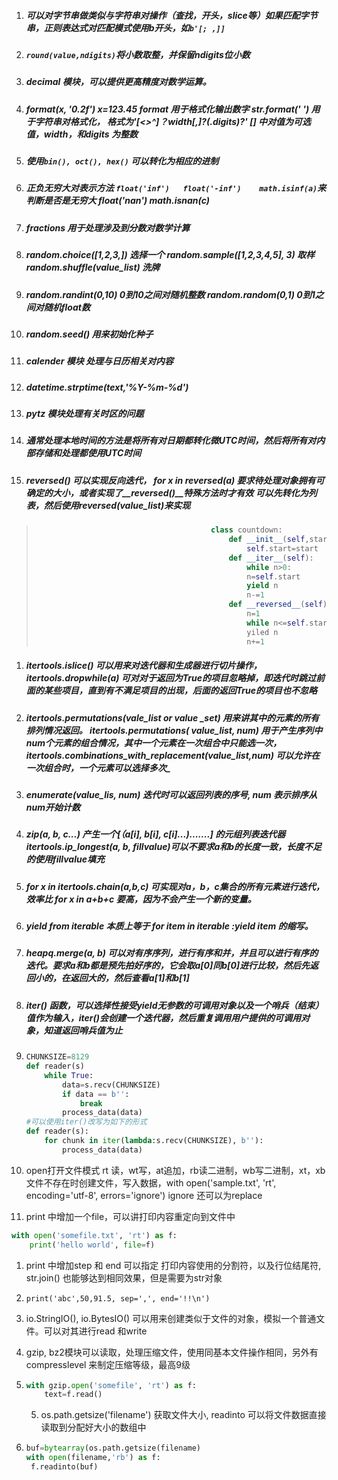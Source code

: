 1. ##### 可以对字节串做类似与字符串对操作（查找，开头，slice等）如果匹配字节串，正则表达式对匹配模式使用b开头，如`b'[; ,]]`
2. ##### `round(value,ndigits)`将小数取整，并保留ndigits位小数
3. ##### decimal 模块，可以提供更高精度对数学运算。
4. ##### format\(x, '0.2f'\)  x=123.45  format 用于格式化输出数字 str.format\('  '\) 用于字符串对格式化， 格式为'\[&lt;&gt;^\]？width\[,\]?\(.digits\)?' \[\] 中对值为可选值，width，和digits 为整数
5. ##### 使用`bin(), oct(), hex()` 可以转化为相应的进制
6. ##### 正负无穷大对表示方法   `float('inf')   float('-inf')    math.isinf(a)`来判断是否是无穷大  float\('nan'\)  math.isnan\(c\)
7. ##### fractions 用于处理涉及到分数对数学计算
8. ##### random.choice\(\[1,2,3,\]\)  选择一个       random.sample\(\[1,2,3,4,5\], 3\) 取样     random.shuffle\(value\_list\)  洗牌
9. ##### random.randint\(0,10\) 0到10之间对随机整数     random.random\(0,1\)  0到1之间对随机float数
10. ##### random.seed\(\)  用来初始化种子
11. ##### calender  模块 处理与日历相关对内容
12. ##### datetime.strptime\(text,'%Y-%m-%d'\)
13. ##### pytz 模块处理有关时区的问题
14. ##### 通常处理本地时间的方法是将所有对日期都转化微UTC时间，然后将所有对内部存储和处理都使用UTC时间
15. ##### reversed\(\) 可以实现反向迭代， for x in reversed\(a\)              要求待处理对象拥有可确定的大小，或者实现了\_\_reversed\(\)\_\_特殊方法时才有效            可以先转化为列表，然后使用reversed\(value\_list\)来实现

> ```py
>                                        class countdown:
>                                            def __init__(self,start):
>                                                self.start=start
>                                            def __iter__(self):
>                                                while n>0:
>                                                n=self.start
>                                                yield n
>                                                n-=1
>                                            def __reversed__(self):
>                                                n=1
>                                                while n<=self.start:
>                                                yiled n
>                                                n+=1
> ```

1. ##### itertools.islice\(\)  可以用来对迭代器和生成器进行切片操作，itertools.dropwhile\(a\)  可对对于返回为True的项目忽略掉，即迭代时跳过前面的某些项目，直到有不满足项目的出现，后面的返回True的项目也不忽略
2. ##### itertools.permutations\(vale_list or value \_set\)  用来讲其中的元素的所有排列情况返回。 itertools.permutations\( value\_list, num\)  用于产生序列中num个元素的组合情况，其中一个元素在一次组合中只能选一次，itertools.combinations\_with\_replacement\(value\_list,num\) 可以允许在一次组合时，一个元素可以选择多次_
3. ##### enumerate\(value\_lis, num\)  迭代时可以返回列表的序号, num 表示排序从num开始计数
4. ##### zip\(a, b, c...\) 产生一个\[（a\[i\], b\[i\], c\[i\]...\).......\] 的元组列表迭代器      itertools.ip\_longest\(a, b, fillvalue\)可以不要求a和b的长度一致，长度不足的使用fillvalue填充
5. ##### for x in  itertools.chain\(a,b,c\)  可实现对a，b，c集合的所有元素进行迭代，效率比  for x in a+b+c 要高，因为不会产生一个新的变量。
6. ##### yield from iterable 本质上等于  for item in iterable :yield item  的缩写。
7. ##### heapq.merge\(a, b\)  可以对有序序列，进行有序和并，并且可以进行有序的迭代。要求a和b都是预先拍好序的，它会取a\[0\]同b\[0\]进行比较，然后先返回小的，在返回大的，然后查看a\[1\]和b\[1\]
8. ##### iter\(\) 函数，可以选择性接受yield无参数的可调用对象以及一个哨兵（结束）值作为输入，iter\(\)会创建一个迭代器，然后重复调用用户提供的可调用对象，知道返回哨兵值为止
9. ```py
   CHUNKSIZE=8129
   def reader(s)
       while True:
           data=s.recv(CHUNKSIZE)
           if data == b'':
               break
           process_data(data)
   #可以使用iter()改写为如下的形式
   def reader(s):
       for chunk in iter(lambda:s.recv(CHUNKSIZE), b''):
           process_data(data)
   ```
10. open打开文件模式  rt 读，wt写，at追加，rb读二进制，wb写二进制，xt，xb文件不存在时创建文件，写入数据，with open\('sample.txt', 'rt', encoding='utf-8', errors='ignore'\)  ignore 还可以为replace

11. print 中增加一个file，可以讲打印内容重定向到文件中

```py
with open('somefile.txt', 'rt') as f:
    print('hello world', file=f)
```

1. print 中增加step 和 end 可以指定 打印内容使用的分割符，以及行位结尾符, str.join\(\) 也能够达到相同效果，但是需要为str对象
2. ```
   print('abc',50,91.5, sep=',', end='!!\n')
   ```
3. io.StringIO\(\), io.BytesIO\(\)  可以用来创建类似于文件的对象，模拟一个普通文件。可以对其进行read 和write

4. gzip, bz2模块可以读取，处理压缩文件，使用同基本文件操作相同，另外有compresslevel 来制定压缩等级，最高9级

5. ```py
   with gzip.open('somefile', 'rt') as f:
       text=f.read()
   ```

   5. os.path.getsize\('filename'\) 获取文件大小, readinto 可以将文件数据直接读取到分配好大小的数组中

6. ```py
   buf=bytearray(os.path.getsize(filename)
   with open(filename,'rb') as f:
    f.readinto(buf) 
   ```



